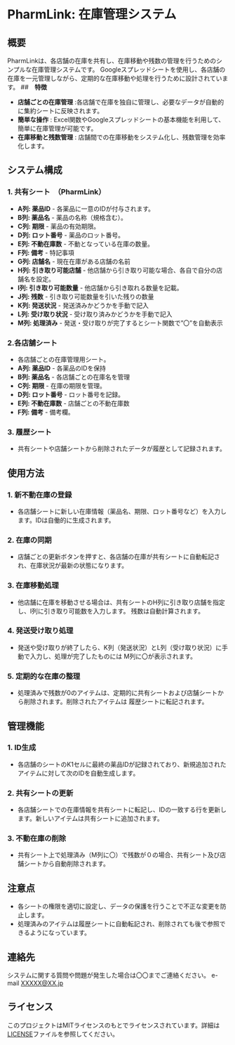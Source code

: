 # **PharmLink: 在庫管理システム**

## **概要**
PharmLinkは、各店舗の在庫を共有し、在庫移動や残数の管理を行うためのシンプルな在庫管理システムです。
Googleスプレッドシートを使用し、各店舗の在庫を一元管理しながら、定期的な在庫移動や処理を行うために設計されています。
##　**特徴**
- **店舗ごとの在庫管理** :各店舗で在庫を独自に管理し、必要なデータが自動的に集約シートに反映されます。
- **簡単な操作** : Excel関数やGoogleスプレッドシートの基本機能を利用して、簡単に在庫管理が可能です。
- **在庫移動と残数管理** : 店舗間での在庫移動をシステム化し、残数管理を効率化します。

## **システム構成**

### **1. 共有シート　（PharmLink）**
- **A列: 薬品ID** - 各薬品に一意のIDが付与されます。
- **B列: 薬品名** - 薬品の名称（規格含む）。
- **C列: 期限** - 薬品の有効期限。
- **D列: ロット番号** - 薬品のロット番号。
- **E列: 不動在庫数** - 不動となっている在庫の数量。
- **F列: 備考** - 特記事項
- **G列: 店舗名** - 現在在庫がある店舗の名前
- **H列: 引き取り可能店舗** - 他店舗から引き取り可能な場合、各自で自分の店舗名を設定。
- **I列: 引き取り可能数量** - 他店舗から引き取れる数量を記載。
- **J列: 残数** - 引き取り可能数量を引いた残りの数量
- **K列: 発送状況** - 発送済みかどうかを手動で記入
- **L列: 受け取り状況** - 受け取り済みかどうかを手動で記入
- **M列: 処理済み** - 発送・受け取りが完了するとシート関数で”〇”を自動表示

### **2.各店舗シート**
- 各店舗ごとの在庫管理用シート。
- **A列: 薬品ID** - 各薬品のIDを保持
- **B列: 薬品名** - 各店舗ごとの在庫名を管理
- **C列: 期限** - 在庫の期限を管理。
- **D列: ロット番号** - ロット番号を記録。
- **E列: 不動在庫数** - 店舗ごとの不動在庫数
- **F列: 備考** - 備考欄。

### **3. 履歴シート**
- 共有シートや店舗シートから削除されたデータが履歴として記録されます。

## **使用方法**

### **1. 新不動在庫の登録**
- 各店舗シートに新しい在庫情報（薬品名、期限、ロット番号など）を入力します。IDは自働的に生成されます。

### **2. 在庫の同期**
- 店舗ごとの更新ボタンを押すと、各店舗の在庫が共有シートに自動転記され、在庫状況が最新の状態になります。

### **3. 在庫移動処理**
- 他店舗に在庫を移動させる場合は、共有シートのH列に引き取り店舗を指定し、I列に引き取り可能数を入力します。
残数は自動計算されます。

### **4. 発送受け取り処理**
- 発送や受け取りが終了したら、K列（発送状況）とL列（受け取り状況）に手動で入力し、処理が完了したものには
M列に〇が表示されます。

### **5. 定期的な在庫の整理**
- 処理済みで残数が0のアイテムは、定期的に共有シートおよび店舗シートから削除されます。削除されたアイテムは
履歴シートに転記されます。

## **管理機能**

### **1. ID生成**
- 各店舗のシートのK1セルに最終の薬品IDが記録されており、新規追加されたアイテムに対して次のIDを自動生成します。

### **2. 共有シートの更新**
- 各店舗シートでの在庫情報を共有シートに転記し、IDの一致する行を更新します。新しいアイテムは共有シートに追加されます。

### **3. 不動在庫の削除**
- 共有シート上で処理済み（M列に〇）で残数が０の場合、共有シート及び店舗シートから自動削除されます。

## **注意点**
- 各シートの権限を適切に設定し、データの保護を行うことで不正な変更を防止します。
- 処理済みのアイテムは履歴シートに自動転記され、削除されても後で参照できるようになっています。

## **連絡先**
システムに関する質問や問題が発生した場合は〇〇までご連絡ください。
e-mail XXXXX@XX.jp

## ライセンス
このプロジェクトはMITライセンスのもとでライセンスされています。詳細は[LICENSE](./LICENSE)ファイルを参照してください。